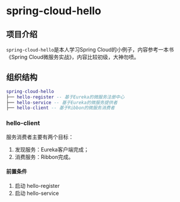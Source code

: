 # spring-cloud-hello



## 项目介绍

`spring-cloud-hello`是本人学习Spring Cloud的小例子，内容参考一本书《Spring Cloud微服务实战》，内容比较初级，大神勿喷。

## 组织结构

``` lua
spring-cloud-hello
├── hello-register -- 基于Eureka的微服务注册中心
├── hello-service -- 基于Eureka的微服务提供者
├── hello-client -- 基于Ribbon的微服务消费者
```

### hello-client
服务消费者主要有两个目标：
1. 发现服务：Eureka客户端完成；
2. 消费服务：Ribbon完成。

#### 前置条件
1. 启动 hello-register
2. 启动 hello-service

